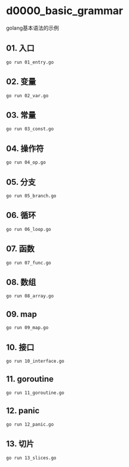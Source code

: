 # d0000_basic_grammar

golang基本语法的示例

## 01. 入口

```golang
go run 01_entry.go
```

## 02. 变量

```golang
go run 02_var.go
```

## 03. 常量

```golang
go run 03_const.go
```

## 04. 操作符

```golang
go run 04_op.go
```

## 05. 分支

```golang
go run 05_branch.go
```

## 06. 循环

```golang
go run 06_loop.go
```

## 07. 函数

```golang
go run 07_func.go
```

## 08. 数组

```golang
go run 08_array.go
```

## 09. map

```golang
go run 09_map.go
```

## 10. 接口 

```golang
go run 10_interface.go
```

## 11. goroutine

```golang
go run 11_goroutine.go
```

## 12. panic

```golang
go run 12_panic.go
```

## 13. 切片

```golang
go run 13_slices.go
```